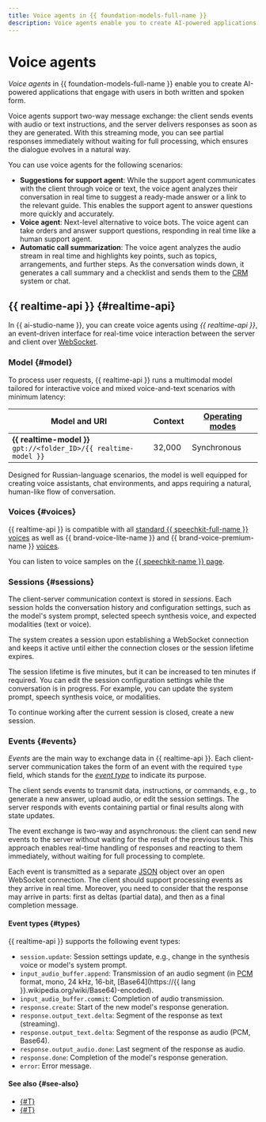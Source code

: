 ```yaml
---
title: Voice agents in {{ foundation-models-full-name }}
description: Voice agents enable you to create AI-powered applications that engage with users in both written and spoken form.
---
```


# Voice agents

_Voice agents_ in {{ foundation-models-full-name }} enable you to create AI-powered applications that engage with users in both written and spoken form.

Voice agents support two-way message exchange: the client sends events with audio or text instructions, and the server delivers responses as soon as they are generated. With this streaming mode, you can see partial responses immediately without waiting for full processing, which ensures the dialogue evolves in a natural way.

You can use voice agents for the following scenarios:

* **Suggestions for support agent**: While the support agent communicates with the client through voice or text, the voice agent analyzes their conversation in real time to suggest a ready-made answer or a link to the relevant guide. This enables the support agent to answer questions more quickly and accurately.
* **Voice agent**: Next-level alternative to voice bots. The voice agent can take orders and answer support questions, responding in real time like a human support agent.
* **Automatic call summarization**: The voice agent analyzes the audio stream in real time and highlights key points, such as topics, arrangements, and further steps. As the conversation winds down, it generates a call summary and a checklist and sends them to the [CRM](https://en.wikipedia.org/wiki/Customer_relationship_management) system or chat.

## {{ realtime-api }} {#realtime-api}

In {{ ai-studio-name }}, you can create voice agents using _{{ realtime-api }}_, an event-driven interface for real-time voice interaction between the server and client over [WebSocket](https://en.wikipedia.org/wiki/WebSocket).

### Model {#model}

To process user requests, {{ realtime-api }} runs a multimodal model tailored for interactive voice and mixed voice-and-text scenarios with minimum latency:

**Model and URI** | **Context** | **[Operating modes](../index.md#working-mode)**
--- | --- | ---
**{{ realtime-model }}**</br>`gpt://<folder_ID>/{{ realtime-model }}` | 32,000 | Synchronous

Designed for Russian-language scenarios, the model is well equipped for creating voice assistants, chat environments, and apps requiring a natural, human-like flow of conversation.

### Voices {#voices}

{{ realtime-api }} is compatible with all [standard {{ speechkit-full-name }} voices](../../../speechkit/tts/voices.md) as well as {{ brand-voice-lite-name }} and {{ brand-voice-premium-name }} [voices](../../../speechkit/tts/brand-voice/index.md).

You can listen to voice samples on the [{{ speechkit-name }} page](/services/speechkit).

### Sessions {#sessions}

The client-server communication context is stored in _sessions_. Each session holds the conversation history and configuration settings, such as the model's system prompt, selected speech synthesis voice, and expected modalities (text or voice).

The system creates a session upon establishing a WebSocket connection and keeps it active until either the connection closes or the session lifetime expires.

The session lifetime is five minutes, but it can be increased to ten minutes if required. You can edit the session configuration settings while the conversation is in progress. For example, you can update the system prompt, speech synthesis voice, or modalities.

To continue working after the current session is closed, create a new session.

### Events {#events}

_Events_ are the main way to exchange data in {{ realtime-api }}. Each client-server communication takes the form of an event with the required `type` field, which stands for the _[event type](#types)_ to indicate its purpose.

The client sends events to transmit data, instructions, or commands, e.g., to generate a new answer, upload audio, or edit the session settings. The server responds with events containing partial or final results along with state updates.

The event exchange is two-way and asynchronous: the client can send new events to the server without waiting for the result of the previous task. This approach enables real-time handling of responses and reacting to them immediately, without waiting for full processing to complete.

Each event is transmitted as a separate [JSON](https://en.wikipedia.org/wiki/JSON) object over an open WebSocket connection. The client should support processing events as they arrive in real time. Moreover, you need to consider that the response may arrive in parts: first as deltas (partial data), and then as a final completion message.

#### Event types {#types}

{{ realtime-api }} supports the following event types:

* `session.update`: Session settings update, e.g., change in the synthesis voice or model's system prompt.
* `input_audio_buffer.append`: Transmission of an audio segment (in [PCM](https://en.wikipedia.org/wiki/Pulse-code_modulation) format, mono, 24 kHz, 16-bit, [Base64](https://{{ lang }}.wikipedia.org/wiki/Base64)-encoded).
* `input_audio_buffer.commit`: Completion of audio transmission.
* `response.create`: Start of the new model's response generation.
* `response.output_text.delta`: Segment of the response as text (streaming).
* `response.output_text.delta`: Segment of the response as audio (PCM, Base64).
* `response.output_audio.done`: Last segment of the response as audio.
* `response.done`: Completion of the model's response generation.
* `error`: Error message.


#### See also {#see-also}

* [{#T}](./index.md)
* [{#T}](../../operations/agents/create-voice-agent.md)